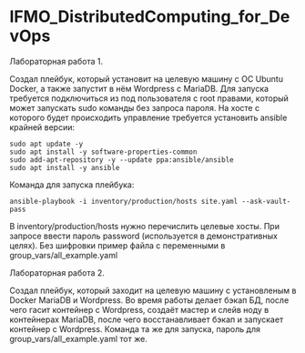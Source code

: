 # IFMO_DistributedComputing_for_DevOps
Лабораторная работа 1.

Создал плейбук, который установит на целевую машину с ОС Ubuntu Docker, а также запустит в нём Wordpress с MariaDB.
Для запуска требуется подключиться из под пользователя с root правами, который может запускать sudo команды без запроса пароля.
На хосте с которого будет происходить управление требуется установить ansible крайней версии:
```
sudo apt update -y
sudo apt install -y software-properties-common
sudo add-apt-repository -y --update ppa:ansible/ansible
sudo apt install -y ansible
```
Команда для запуска плейбука:
```
ansible-playbook -i inventory/production/hosts site.yaml --ask-vault-pass
```
В inventory/production/hosts нужно перечислить целевые хосты.
При запросе ввести пароль password (используется в демонстративных целях).
Без шифровки пример файла с переменными в group_vars/all_example.yaml


Лабораторная работа 2.

Создал плейбук, который заходит на целевую машину с установленым в Docker MariaDB и Wordpress.
Во время работы делает бэкап БД, после чего гасит контейнер с Wordpress, создаёт мастер и слейв ноду в контейнерах MariaDB, после чего восстанавливает бэкап и запускает контейнер с Wordpress.
Команда та же для запуска, пароль для group_vars/all_example.yaml тот же.